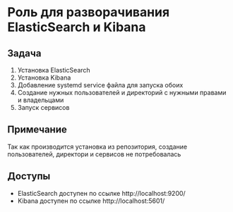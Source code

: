 # Роль для разворачивания ElasticSearch и Kibana
## Задача
1. Установка ElasticSearch
2. Установка Kibana
3. Добавление systemd service файла для запуска обоих
4. Создание нужных пользователей и директорий с нужными правами и владельцами
5. Запуск сервисов

## Примечание
Так как производится установка из репозитория, создание пользователей, директори и сервисов не потребовалась

## Доступы
- ElasticSearch доступен по ссылке http://localhost:9200/
- Kibana доступен по ссылке http://localhost:5601/